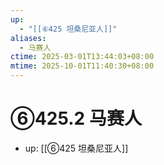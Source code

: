 ```yaml
---
up:
  - "[[⑥425 坦桑尼亚人]]"
aliases:
  - 马赛人
ctime: 2025-03-01T13:44:03+08:00
mtime: 2025-10-01T11:40:30+08:00
---
```


# ⑥425.2 马赛人

- up: [[⑥425 坦桑尼亚人]]

